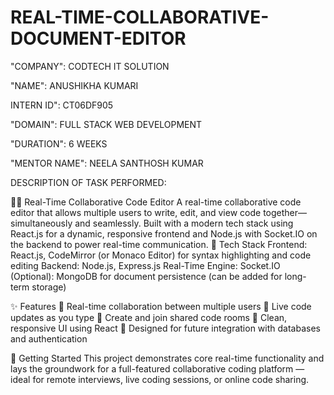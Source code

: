 # REAL-TIME-COLLABORATIVE-DOCUMENT-EDITOR

"COMPANY": CODTECH IT SOLUTION

"NAME": ANUSHIKHA KUMARI

INTERN ID":  CT06DF905

"DOMAIN": FULL STACK WEB DEVELOPMENT

"DURATION": 6 WEEKS

"MENTOR NAME": NEELA SANTHOSH KUMAR

DESCRIPTION OF TASK PERFORMED:

🧑‍💻 Real-Time Collaborative Code Editor
A real-time collaborative code editor that allows multiple users to write, edit, and view code together—simultaneously and seamlessly. Built with a modern tech stack using React.js for a dynamic, responsive frontend and Node.js with Socket.IO on the backend to power real-time communication.
🔧 Tech Stack
Frontend: React.js, CodeMirror (or Monaco Editor) for syntax highlighting and code editing
Backend: Node.js, Express.js
Real-Time Engine: Socket.IO
(Optional): MongoDB for document persistence (can be added for long-term storage)

✨ Features
🔄 Real-time collaboration between multiple users
👀 Live code updates as you type
📄 Create and join shared code rooms
🎨 Clean, responsive UI using React
🧠 Designed for future integration with databases and authentication

🚀 Getting Started
This project demonstrates core real-time functionality and lays the groundwork for a full-featured collaborative coding platform — ideal for remote interviews, live coding sessions, or online code sharing.

